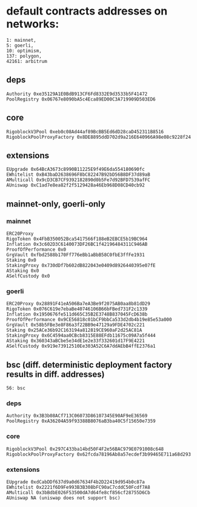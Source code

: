 # default contracts addresses on networks:
```
1: mainnet, 
5: goerli,
10: optimism,
137: polygon,
42161: arbitrum 
```
## deps
```
Authority 0xe35129A1E0BdB913CF6Fd8332E9d3533b5F41472
PoolRegistry 0x06767e8090bA5c4Eca89ED00C3A719909D503ED6
```
## core
```
RigoblockV3Pool 0xeb0c08Ad44af89BcBB5Ed6dD28caD452311B8516
RigoblockPoolProxyFactory 0x8DE8895ddD702d9a216E640966A98e08c9228f24
```
## extensions
```
EUpgrade 0x64BcA3673c8990B11225E9f49E6da554180690fc
EWhitelist 0xB43baD2638696F8bC82247B92bD56B8DF37d89aB
AMulticall 0x9cD3CB7CF9392182890d0b5Fe7d92BFD7539afFC
AUniswap 0xC1ad7e8ea82f2f5129428a46Eb968D08CD40cb92
```
## mainnet-only, goerli-only
### mainnet
```
ERC20Proxy
RigoToken 0x4FbB350052Bca5417566f188eB2EBCE5b19BC964
Inflation 0x3c602D3C6140073DF26BC1f42196484311C946AB
ProofOfPerformance 0x0
GrgVault 0xfbd2588b170Ff776eBb1aBbB58C0fbE3ffFe1931
Staking 0x0
StakingProxy 0x730dDf7b602dB822043e0409d8926440395e07fE
AStaking 0x0
ASelfCustody 0x0
```
### goerli
```
ERC20Proxy 0x28891F41eA506Ba7eA3Be9f2075AB0aa8b81dD29
RigoToken 0x076C619e7ebaBe40746106B66bFBed731F2c1339
Inflation 0x1950676fe511d665C35B2E3748B837045FcD638b
ProofOfPerformance 0x9CE56818c01bCF9bbCa533d2db4b19e85e53a000
GrgVault 0x58b5FBe3e8F86a3f22BB9e47129a9FDE4702c221
Staking 0x25ACe36b92C163194a812819CE960aF2d25AC81A
StakingProxy 0x6C4594aa0CBcb8315E88EFdb11675c09A7a5f444
AStaking 0x360343aBCbe5e34dE1e2e33f332601d17F9E4221
ASelfCustody 0x919e73912510Ee303A52C6A7ddAEbB4ffE2376a1
```
## bsc (diff. deterministic deployment factory results in diff. addresses)
```
56: bsc
```
### deps
```
Authority 0x3B3b08ACf713C06073D86107345E90AF9eE36569
PoolRegistry 0xA36204A59f93388B8076aB3ba40C5f15650e7359
```
### core
```
RigoblockV3Pool 0x297C433ba14bd50F4F2e56BAC979E0791008c648
RigoblockPoolProxyFactory 0x62fcda78196Ab8a57ecdef3b99465E711a68d293
```
### extensions
```
EUpgrade 0xdCabDDf637d9a0d67634F4b2D22419d954b0c87a
EWhitelist 0x2221f6D9Fe993B3B308bFC90aC7cddC50Fcdf7A8
AMulticall 0x3bBdbE026F53500dA7d64fe8cf856cf28755D6Cb
AUniswap NA (uniswap does not support bsc)
```

